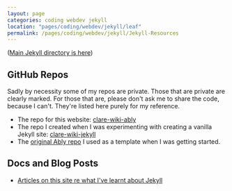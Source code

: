 ```yaml
---
layout: page
categories: coding webdev jekyll 
location: "pages/coding/webdev/jekyll/leaf"
permalink: /pages/coding/webdev/jekyll/Jekyll-Resources
---
```


([Main Jekyll directory is here](/pages/coding/webdev/Jekyll/))

## GitHub Repos 

Sadly by necessity some of my repos are private. Those that are private are clearly marked. For those that are, please don't ask me to share the code, because I can't. They're listed here purely for my reference.

- The repo for this website: [clare-wiki-ably](https://github.com/claresudbery/clare-wiki-ably)
- The repo I created when I was experimenting with creating a vanilla Jekyll site: [clare-wiki-jekyll](https://github.com/claresudbery/clare-wiki-jekyll)
- The [original Ably repo](https://github.com/ably/wiki-site) I used as a template when I was getting started.

## Docs and Blog Posts

- [Articles on this site re what I've learnt about Jekyll](/pages/coding/webdev/Jekyll)

